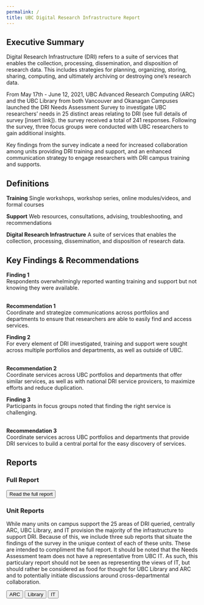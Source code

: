 ```yaml
---
permalink: /
title: UBC Digital Research Infrastructure Report
---
```


## Executive Summary

<div class = "summary">
<p>Digital Research Infrastructure (DRI) refers to a suite of services that enables the collection, processing, dissemination, and disposition of research data. This includes strategies for planning, organizing, storing, sharing, computing, and ultimately archiving or destroying one’s research data.</p>

<p>From May 17th - June 12, 2021, UBC Advanced Research Computing (ARC) and the UBC Library from both Vancouver and Okanagan Campuses launched the DRI Needs Assessment Survey to investigate UBC researchers’ needs in 25 distinct areas relating to DRI (see full details of survey [insert link]). the survey received a total of 241 responses.  Following the survey, three focus groups were conducted with UBC researchers to gain additional insights.</p>

<p>Key findings from the survey indicate a need for increased collaboration among units providing DRI training and support, and an enhanced communication strategy to engage researchers with DRI campus training and supports.</p>
</div>

## Definitions

**Training** Single workshops, workshop series, online modules/videos, and formal courses

**Support** Web resources, consultations, advising, troubleshooting, and recommendations

**Digital Research Infrastructure** A suite of services that enables the collection, processing, dissemination, and disposition of research data. 

## Key Findings & Recommendations

<div class="recommendation">
 <b>Finding 1</b> 
    <br>
  Respondents overwhelmingly reported wanting training and support but not knowing they were available.

 <br>
 <br>
 
  <b>Recommendation 1</b>
  <br>
  Coordinate and strategize communications across portfolios and departments to ensure that researchers are able to easily find and access services.
</div>

<div class="recommendation">
 <b>Finding 2</b>
 <br>
 For every element of DRI investigated, training and support were sought across multiple portfolios and departments, as well as outside of UBC.
 
 <br>
 <br>

 <b>Recommendation 2</b>
 <br>
Coordinate services across UBC portfolios and departments that offer similar services, as well as with national DRI service provicers, to maximize efforts and reduce duplication.
</div>

<div class="recommendation">
<b>Finding 3</b>
 <br>
 Participants in focus groups noted that finding the right service is challenging.
 
 <br>
 <br>
  
  <b>Recommendation 3</b>
 <br>
 Coordinate services across UBC portfolios and departments that provide DRI services to build a central portal for the easy discovery of services.
</div>

## Reports

### Full Report

<a href = "fullreport.html"><button class = "reportLink fullreportLink ">Read the full report</button></a>

### Unit Reports

While many units on campus support the 25 areas of DRI queried, centrally ARC, UBC Library, and IT provision the majority of the infrastructure to support DRI. Because of this, we include three sub reports that situate the findings of the survey in the unique context of each of these units. These are intended to compliment the full report. It should be noted that the Needs Assessment team does not have a representative from UBC IT. As such, this particulary report should not be seen as representing the views of IT, but should rather be considered as food for thought for UBC Library and ARC and to potentially initiate discussions around cross-departmental collaboration.

<a href = "arc.html"><button class = "reportLink">ARC</button></a>
<a href = "library.html"><button class = "reportLink">Library</button></a>
<a href = "it.html"><button class = "reportLink">IT</button></a>
